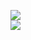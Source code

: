 [![](https://img.shields.io/badge/Made%20With-Github%20Spray-lightgrey.svg?style=for-the-badge&logo=github)](https://github.com/Annihil/github-spray#500)  
[![](https://i.imgur.com/2DrTn0Z.gif)](https://github.com/Annihil/github-spray)